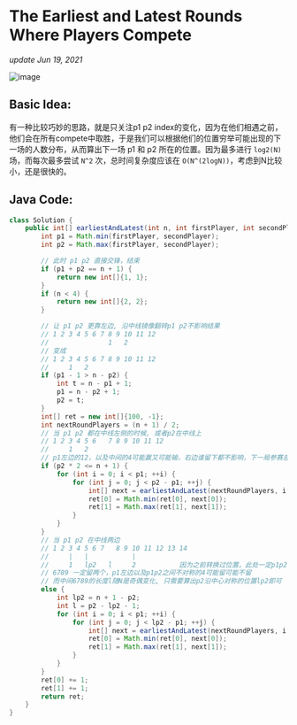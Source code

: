 # The Earliest and Latest Rounds Where Players Compete

_update Jun 19, 2021_

![image](https://user-images.githubusercontent.com/24964756/122660547-3656d980-d137-11eb-87f0-109081d607e0.png)

## Basic Idea:

有一种比较巧妙的思路，就是只关注p1 p2 index的变化，因为在他们相遇之前，他们会在所有compete中取胜，于是我们可以根据他们的位置穷举可能出现的下一场的人数分布，从而算出下一场 p1 和 p2 所在的位置。因为最多进行 `log2(N)` 场，而每次最多尝试 `N^2` 次，总时间复杂度应该在 `O(N^(2logN))`，考虑到N比较小，还是很快的。

## Java Code:

```java
class Solution {
    public int[] earliestAndLatest(int n, int firstPlayer, int secondPlayer) {
        int p1 = Math.min(firstPlayer, secondPlayer);
        int p2 = Math.max(firstPlayer, secondPlayer);

        // 此时 p1 p2 直接交锋，结束
        if (p1 + p2 == n + 1) {
            return new int[]{1, 1};
        }
        if (n < 4) {
            return new int[]{2, 2};
        }

        // 让 p1 p2 更靠左边, 沿中线镜像翻转p1 p2不影响结果
        // 1 2 3 4 5 6 7 8 9 10 11 12
        //               1   2
        // 变成
        // 1 2 3 4 5 6 7 8 9 10 11 12
        //     1   2
        if (p1 - 1 > n - p2) {
            int t = n - p1 + 1;
            p1 = n - p2 + 1;
            p2 = t;
        }
        int[] ret = new int[]{100, -1};
        int nextRoundPlayers = (n + 1) / 2;
        // 当 p1 p2 都在中线左侧的时候, 或者p2在中线上
        // 1 2 3 4 5 6   7 8 9 10 11 12
        //     1   2
        // p1左边的12，以及中间的4可能赢又可能输，右边谁留下都不影响，下一局参赛总数不变
        if (p2 * 2 <= n + 1) {
            for (int i = 0; i < p1; ++i) {
                for (int j = 0; j < p2 - p1; ++j) {
                    int[] next = earliestAndLatest(nextRoundPlayers, i + 1, i + j + 2);
                    ret[0] = Math.min(ret[0], next[0]);
                    ret[1] = Math.max(ret[1], next[1]);
                }
            }
        }
        // 当 p1 p2 在中线两边
        // 1 2 3 4 5 6 7   8 9 10 11 12 13 14
        //     |   |           |
        //     1   lp2   l     2           因为之前转换过位置，此处一定p1p2一定偏左
        // 6789 一定留两个，p1左边以及p1p2之间不对称的4可能留可能不留
        // 而中间6789的长度l随N是奇偶变化, 只需要算出p2沿中心对称的位置lp2即可
        else {
            int lp2 = n + 1 - p2;
            int l = p2 - lp2 - 1;
            for (int i = 0; i < p1; ++i) {
                for (int j = 0; j < lp2 - p1; ++j) {
                    int[] next = earliestAndLatest(nextRoundPlayers, i + 1, i + 1 + j + (l + 1) / 2 + 1);
                    ret[0] = Math.min(ret[0], next[0]);
                    ret[1] = Math.max(ret[1], next[1]);
                }
            }
        }
        ret[0] += 1;
        ret[1] += 1;
        return ret;
    }
}
```

